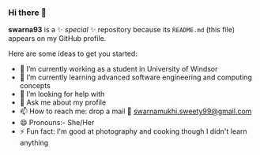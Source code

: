 ### Hi there 👋

**swarna93** is a ✨ _special_ ✨ repository because its `README.md` (this file) appears on my GitHub profile.

Here are some ideas to get you started:

- 🔭 I’m currently working as a student in University of Windsor 
- 🌱 I’m currently learning advanced software engineering and computing concepts 
- 🤔 I’m looking for help with 
- 💬 Ask me about my profile 
- 📫 How to reach me: drop a mail 💌 swarnamukhi.sweety99@gmail.com
- 😄 Pronouns:- She/Her 
- ⚡ Fun fact: I'm good at photography and cooking though I didn't learn anything 
